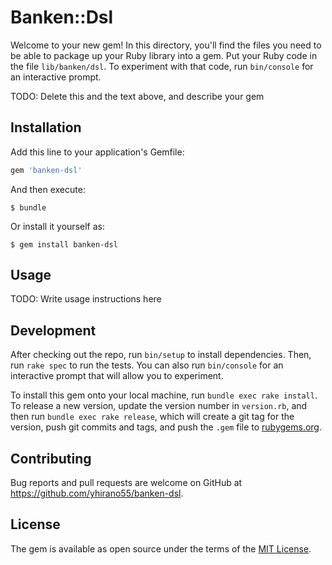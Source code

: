 # Banken::Dsl

Welcome to your new gem! In this directory, you'll find the files you need to be able to package up your Ruby library into a gem. Put your Ruby code in the file `lib/banken/dsl`. To experiment with that code, run `bin/console` for an interactive prompt.

TODO: Delete this and the text above, and describe your gem

## Installation

Add this line to your application's Gemfile:

```ruby
gem 'banken-dsl'
```

And then execute:

    $ bundle

Or install it yourself as:

    $ gem install banken-dsl

## Usage

TODO: Write usage instructions here

## Development

After checking out the repo, run `bin/setup` to install dependencies. Then, run `rake spec` to run the tests. You can also run `bin/console` for an interactive prompt that will allow you to experiment.

To install this gem onto your local machine, run `bundle exec rake install`. To release a new version, update the version number in `version.rb`, and then run `bundle exec rake release`, which will create a git tag for the version, push git commits and tags, and push the `.gem` file to [rubygems.org](https://rubygems.org).

## Contributing

Bug reports and pull requests are welcome on GitHub at https://github.com/yhirano55/banken-dsl.

## License

The gem is available as open source under the terms of the [MIT License](http://opensource.org/licenses/MIT).
